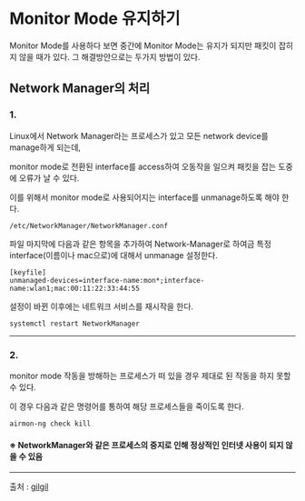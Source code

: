 # Monitor Mode 유지하기
Monitor Mode를 사용하다 보면 중간에 Monitor Mode는 유지가 되지만 패킷이 잡히지 않을 때가 있다. 그 해결방안으로는 두가지 방법이 있다.

## Network Manager의 처리


### 1.

Linux에서 Network Manager라는 프로세스가 있고 모든 network device를 manage하게 되는데,   

monitor mode로 전환된 interface를 access하여 오동작을 일으켜 패킷을 잡는 도중에 오류가 날 수 있다.     

이를 위해서 monitor mode로 사용되어지는 interface를 unmanage하도록 해야 한다. 
  
  
```
/etc/NetworkManager/NetworkManager.conf
```  

파일 마지막에 다음과 같은 항목을 추가하여 Network-Manager로 하여금 특정 interface(이름이나 mac으로)에 대해서 unmanage 설정한다. 

```
[keyfile]
unmanaged-devices=interface-name:mon*;interface-name:wlan1;mac:00:11:22:33:44:55
```

설정이 바뀐 이후에는 네트워크 서비스를 재시작을 한다.

```
systemctl restart NetworkManager
```


----------------
### 2.
monitor mode 작동을 방해하는 프로세스가 떠 있을 경우 제대로 된 작동을 하지 못할 수 있다. 

이 경우 다음과 같은 명령어를 통하여 해당 프로세스들을 죽이도록 한다.

```
airmon-ng check kill
```

#### ※ NetworkManager와 같은 프로세스의 중지로 인해 정상적인 인터넷 사용이 되지 않을 수 있음

---------

출처 : [gilgil](https://gitlab.com/gilgil/sns/-/wikis/monitor-mode/monitor-mode)
